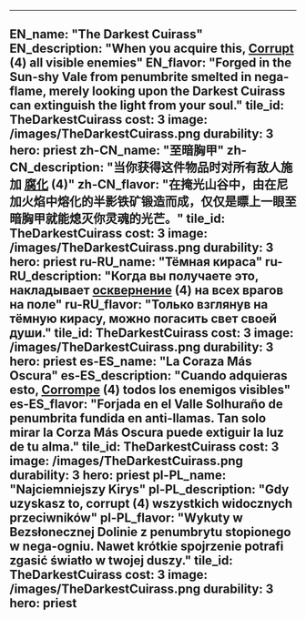 ---

EN_name: "The Darkest Cuirass"
EN_description: "When you acquire this,  <u>Corrupt</u> (4) all visible enemies"
EN_flavor: "Forged in the Sun-shy Vale from penumbrite smelted in nega-flame, merely looking upon the Darkest Cuirass can extinguish the light from your soul."
tile_id: TheDarkestCuirass
cost: 3
image: /images/TheDarkestCuirass.png
durability: 3
hero: priest
zh-CN_name: "至暗胸甲"
zh-CN_description: "当你获得这件物品时对所有敌人施加 <u>腐化</u> (4)"
zh-CN_flavor: "在掩光山谷中，由在尼加火焰中熔化的半影铁矿锻造而成，仅仅是瞟上一眼至暗胸甲就能熄灭你灵魂的光芒。"
tile_id: TheDarkestCuirass
cost: 3
image: /images/TheDarkestCuirass.png
durability: 3
hero: priest
ru-RU_name: "Тёмная кираса"
ru-RU_description: "Когда вы получаете это, накладывает  <u>осквернение</u> (4) на всех врагов на поле"
ru-RU_flavor: "Только взглянув на тёмную кирасу, можно погасить свет своей души."
tile_id: TheDarkestCuirass
cost: 3
image: /images/TheDarkestCuirass.png
durability: 3
hero: priest
es-ES_name: "La Coraza Más Oscura"
es-ES_description: "Cuando adquieras esto,  <u>Corrompe</u> (4) todos los enemigos visibles"
es-ES_flavor: "Forjada en el Valle Solhuraño de penumbrita fundida en anti-llamas. Tan solo mirar la Corza Más Oscura puede extiguir la luz de tu alma."
tile_id: TheDarkestCuirass
cost: 3
image: /images/TheDarkestCuirass.png
durability: 3
hero: priest
pl-PL_name: "Najciemniejszy Kirys"
pl-PL_description: "Gdy uzyskasz to, corrupt (4) wszystkich widocznych przeciwników"
pl-PL_flavor: "Wykuty w Bezsłonecznej Dolinie z penumbrytu stopionego w nega-ogniu. Nawet krótkie spojrzenie potrafi zgasić światło w twojej duszy."
tile_id: TheDarkestCuirass
cost: 3
image: /images/TheDarkestCuirass.png
durability: 3
hero: priest
---
